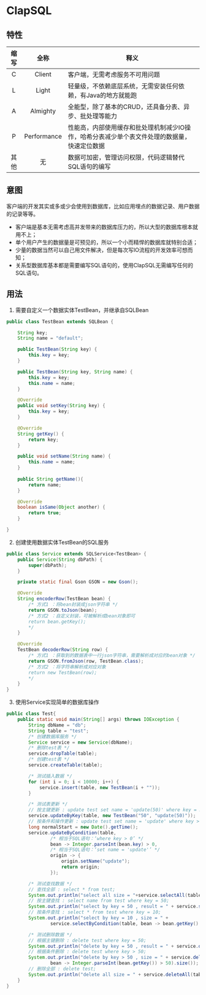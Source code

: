 # ClapSQL
## 特性
 缩写 | 全称 | 释义
 :---: | :---: | ---
 C | Client | 客户端，无需考虑服务不可用问题
 L | Light | 轻量级，不依赖底层系统，无需安装任何依赖，有Java的地方就能跑
 A | Almighty | 全能型，除了基本的CRUD，还具备分表、异步、批处理等能力
 P | Performance | 性能高，内部使用缓存和批处理机制减少IO操作，哈希分表减少单个表文件处理的数据量，快速定位数据
 其他 | 无 | 数据可加密，管理访问权限，代码逻辑替代SQL语句的编写
 ## 意图
 客户端的开发其实或多或少会使用到数据库，比如应用埋点的数据记录、用户数据的记录等等。
  - 客户端是基本无需考虑高并发带来的数据库压力的，所以大型的数据库根本就用不上；
  - 单个用户产生的数据量是可预见的，所以一个小而精悍的数据库就特别合适；
  - 少量的数据当然可以自己用文件解决，但是每次写IO流程的开发效率可想而知；
  - 关系型数据库基本都是需要编写SQL语句的，使用ClapSQL无需编写任何的SQL语句。
## 用法
1. 需要自定义一个数据实体TestBean，并继承自SQLBean

~~~java
public class TestBean extends SQLBean {

    String key;
    String name = "default";

    public TestBean(String key) {
        this.key = key;
    }

    public TestBean(String key, String name) {
        this.key = key;
        this.name = name;
    }

    @Override
    public void setKey(String key) {
        this.key = key;
    }

    @Override
    String getKey() {
        return key;
    }

    public void setName(String name) {
        this.name = name;
    }
    
    public String getName(){
        return name;
    }

    @Override
    boolean isSame(Object another) {
        return true;
    }

}
~~~

2. 创建使用数据实体TestBean的SQL服务

~~~java
public class Service extends SQLService<TestBean> {
    public Service(String dbPath) {
        super(dbPath);
    }

    private static final Gson GSON = new Gson();

    @Override
    String encoderRow(TestBean bean) {
        /* 方式1 ：将bean封装成json字符串 */
        return GSON.toJson(bean);
        /* 方式2 ：自定义封装，可被解析成bean对象即可
        return bean.getKey();
        */
    }

    @Override
    TestBean decoderRow(String row) {
        /* 方式1 ：获取到的数据表中一行json字符串，需要解析成对应的bean对象 */
        return GSON.fromJson(row, TestBean.class);
        /* 方式2 ：将字符串解析成对应对象
        return new TestBean(row);
        */
    }
}
~~~

3. 使用Service实现简单的数据库操作

~~~java
public class Test{
    public static void main(String[] args) throws IOException {
        String dbName = "db";
        String table = "test";
        /* 创建数据库服务 */
        Service service = new Service(dbName);
        /* 删除test表 */
        service.dropTable(table);
        /* 创建test表 */
        service.createTable(table);

        /* 测试插入数据 */
        for (int i = 0; i < 10000; i++) {
            service.insert(table, new TestBean(i + ""));
        }

        /* 测试表更新 */
        // 按主键更新 : update test set name = 'update(50)' where key = 50;
        service.updateByKey(table, new TestBean("50", "update(50)"));
        // 按条件和操作更新 : update test set name = 'update' where key > 0;
        long normalStart = new Date().getTime();
        service.updateByCondition(table,
                /* 相当于SQL语句：‘where key > 0’ */
                bean -> Integer.parseInt(bean.key) > 0,
                /* 相当于SQL语句：‘set name = 'update'’ */
                origin -> {
                    origin.setName("update");
                    return origin;
                });

        /* 测试查找数据 */
        // 查找全部 : select * from test;
        System.out.println("select all size = "+service.selectAll(table).size());
        // 按主键查找 : select name from test where key = 50;
        System.out.println("select by key = 50 , result = " + service.selectByKey(table, "50").getName());
        // 按条件查找 : select * from test where key = 10;
        System.out.println("select by key = 10 , size = " + 
                service.selectByCondition(table, bean -> bean.getKey().equals("10")).size());

        /* 测试删除数据 */
        // 根据主键删除 : delete test where key = 50;
        System.out.println("delete by key = 50 , result = " + service.deleteByKey(table, "50"));
        // 根据条件删除 : delete test where key > 50;
        System.out.println("delete by key > 50 , size = " + service.deleteByCondition(table,
                bean -> Integer.parseInt(bean.getKey()) > 50).size());
        // 删除全部 : delete test;
        System.out.println("delete all size = " + service.deleteAll(table).size());
    }
}
~~~